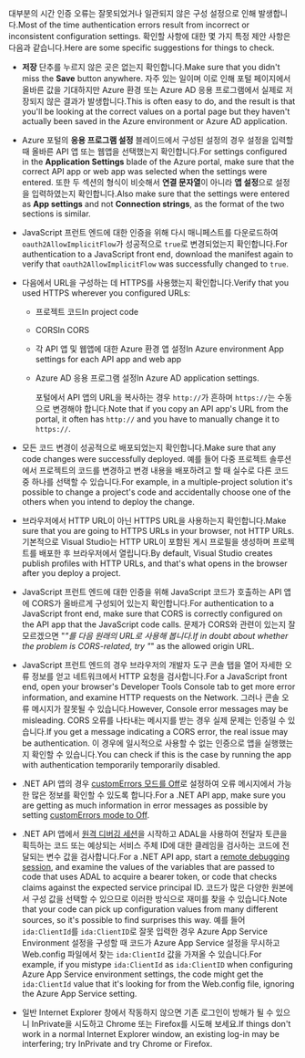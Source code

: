 <span data-ttu-id="b903f-101">대부분의 시간 인증 오류는 잘못되었거나 일관되지 않은 구성 설정으로 인해 발생합니다.</span><span class="sxs-lookup"><span data-stu-id="b903f-101">Most of the time authentication errors result from incorrect or inconsistent configuration settings.</span></span> <span data-ttu-id="b903f-102">확인할 사항에 대한 몇 가지 특정 제안 사항은 다음과 같습니다.</span><span class="sxs-lookup"><span data-stu-id="b903f-102">Here are some specific suggestions for things to check.</span></span>

* <span data-ttu-id="b903f-103">**저장** 단추를 누르지 않은 곳은 없는지 확인합니다.</span><span class="sxs-lookup"><span data-stu-id="b903f-103">Make sure that you didn't miss the **Save** button anywhere.</span></span> <span data-ttu-id="b903f-104">자주 있는 일이며 이로 인해 포털 페이지에서 올바른 값을 기대하지만 Azure 환경 또는 Azure AD 응용 프로그램에서 실제로 저장되지 않은 결과가 발생합니다.</span><span class="sxs-lookup"><span data-stu-id="b903f-104">This is often easy to do, and the result is that you'll be looking at the correct values on a portal page but they haven't actually been saved in the Azure environment or Azure AD application.</span></span>
* <span data-ttu-id="b903f-105">Azure 포털의 **응용 프로그램 설정** 블레이드에서 구성된 설정의 경우 설정을 입력할 때 올바른 API 앱 또는 웹앱을 선택했는지 확인합니다.</span><span class="sxs-lookup"><span data-stu-id="b903f-105">For settings configured in the **Application Settings** blade of the Azure portal, make sure that the correct API app or web app was selected when the settings were entered.</span></span>  <span data-ttu-id="b903f-106">또한 두 섹션의 형식이 비슷해서 **연결 문자열**이 아니라 **앱 설정**으로 설정을 입력하였는지 확인합니다.</span><span class="sxs-lookup"><span data-stu-id="b903f-106">Also make sure that the settings were entered as **App settings** and not **Connection strings**, as the format of the two sections is similar.</span></span>
* <span data-ttu-id="b903f-107">JavaScript 프런트 엔드에 대한 인증을 위해 다시 매니페스트를 다운로드하여 `oauth2AllowImplicitFlow`가 성공적으로 `true`로 변경되었는지 확인합니다.</span><span class="sxs-lookup"><span data-stu-id="b903f-107">For authentication to a JavaScript front end, download the manifest again to verify that `oauth2AllowImplicitFlow` was successfully changed to `true`.</span></span>
* <span data-ttu-id="b903f-108">다음에서 URL을 구성하는 데 HTTPS를 사용했는지 확인합니다.</span><span class="sxs-lookup"><span data-stu-id="b903f-108">Verify that you used HTTPS wherever you configured URLs:</span></span>
  
  * <span data-ttu-id="b903f-109">프로젝트 코드</span><span class="sxs-lookup"><span data-stu-id="b903f-109">In project code</span></span>
  * <span data-ttu-id="b903f-110">CORS</span><span class="sxs-lookup"><span data-stu-id="b903f-110">In CORS</span></span>
  * <span data-ttu-id="b903f-111">각 API 앱 및 웹앱에 대한 Azure 환경 앱 설정</span><span class="sxs-lookup"><span data-stu-id="b903f-111">In Azure environment App settings for each API app and web app</span></span>
  * <span data-ttu-id="b903f-112">Azure AD 응용 프로그램 설정</span><span class="sxs-lookup"><span data-stu-id="b903f-112">In Azure AD application settings.</span></span>
    
    <span data-ttu-id="b903f-113">포털에서 API 앱의 URL을 복사하는 경우 `http://`가 흔하며 `https://`는 수동으로 변경해야 합니다.</span><span class="sxs-lookup"><span data-stu-id="b903f-113">Note that if you copy an API app's URL from the portal, it often has `http://` and you have to manually change it to `https://`.</span></span>
* <span data-ttu-id="b903f-114">모든 코드 변경이 성공적으로 배포되었는지 확인합니다.</span><span class="sxs-lookup"><span data-stu-id="b903f-114">Make sure that any code changes were successfully deployed.</span></span> <span data-ttu-id="b903f-115">예를 들어 다중 프로젝트 솔루션에서 프로젝트의 코드를 변경하고 변경 내용을 배포하려고 할 때 실수로 다른 코드 중 하나를 선택할 수 있습니다.</span><span class="sxs-lookup"><span data-stu-id="b903f-115">For example, in a multiple-project solution it's possible to change a project's code and accidentally choose one of the others when you intend to deploy the change.</span></span>
* <span data-ttu-id="b903f-116">브라우저에서 HTTP URL이 아닌 HTTPS URL을 사용하는지 확인합니다.</span><span class="sxs-lookup"><span data-stu-id="b903f-116">Make sure that you are going to HTTPS URLs in your browser, not HTTP URLs.</span></span> <span data-ttu-id="b903f-117">기본적으로 Visual Studio는 HTTP URL이 포함된 게시 프로필을 생성하며 프로젝트를 배포한 후 브라우저에서 열립니다.</span><span class="sxs-lookup"><span data-stu-id="b903f-117">By default, Visual Studio creates publish profiles with HTTP URLs, and that's what opens in the browser after you deploy a project.</span></span>
* <span data-ttu-id="b903f-118">JavaScript 프런트 엔드에 대한 인증을 위해 JavaScript 코드가 호출하는 API 앱에 CORS가 올바르게 구성되어 있는지 확인합니다.</span><span class="sxs-lookup"><span data-stu-id="b903f-118">For authentication to a JavaScript front end, make sure that CORS is correctly configured on the API app that the JavaScript code calls.</span></span> <span data-ttu-id="b903f-119">문제가 CORS와 관련이 있는지 잘 모르겠으면 "*"를 다음 원래의 URL로 사용해 봅니다.</span><span class="sxs-lookup"><span data-stu-id="b903f-119">If in doubt about whether the problem is CORS-related, try "*" as the allowed origin URL.</span></span> 
* <span data-ttu-id="b903f-120">JavaScript 프런트 엔드의 경우 브라우저의 개발자 도구 콘솔 탭을 열어 자세한 오류 정보를 얻고 네트워크에서 HTTP 요청을 검사합니다.</span><span class="sxs-lookup"><span data-stu-id="b903f-120">For a JavaScript front end, open your browser's Developer Tools Console tab to get more error information, and examine HTTP requests on the Network.</span></span> <span data-ttu-id="b903f-121">그러나 콘솔 오류 메시지가 잘못될 수 있습니다.</span><span class="sxs-lookup"><span data-stu-id="b903f-121">However, Console error messages may be misleading.</span></span> <span data-ttu-id="b903f-122">CORS 오류를 나타내는 메시지를 받는 경우 실제 문제는 인증일 수 있습니다.</span><span class="sxs-lookup"><span data-stu-id="b903f-122">If you get a message indicating a CORS error, the real issue may be authentication.</span></span> <span data-ttu-id="b903f-123">이 경우에 일시적으로 사용할 수 없는 인증으로 앱을 실행했는지 확인할 수 있습니다.</span><span class="sxs-lookup"><span data-stu-id="b903f-123">You can check if this is the case by running the app with authentication temporarily temporarily disabled.</span></span>
* <span data-ttu-id="b903f-124">.NET API 앱의 경우 [customErrors 모드를 Off](../articles/app-service-web/web-sites-dotnet-troubleshoot-visual-studio.md#remoteview)로 설정하여 오류 메시지에서 가능한 많은 정보를 확인할 수 있도록 합니다.</span><span class="sxs-lookup"><span data-stu-id="b903f-124">For a .NET API app, make sure you are getting as much information in error messages as possible by setting [customErrors mode to Off](../articles/app-service-web/web-sites-dotnet-troubleshoot-visual-studio.md#remoteview).</span></span>
* <span data-ttu-id="b903f-125">.NET API 앱에서 [원격 디버깅 세션](../articles/app-service-web/web-sites-dotnet-troubleshoot-visual-studio.md#remotedebug)을 시작하고 ADAL을 사용하여 전달자 토큰을 획득하는 코드 또는 예상되는 서비스 주체 ID에 대한 클레임을 검사하는 코드에 전달되는 변수 값을 검사합니다.</span><span class="sxs-lookup"><span data-stu-id="b903f-125">For a .NET API app, start a [remote debugging session](../articles/app-service-web/web-sites-dotnet-troubleshoot-visual-studio.md#remotedebug), and examine the values of the variables that are passed to code that uses ADAL to acquire a bearer token, or code that checks claims against the expected service principal ID.</span></span> <span data-ttu-id="b903f-126">코드가 많은 다양한 원본에서 구성 값을 선택할 수 있으므로 이러한 방식으로 재미를 찾을 수 있습니다.</span><span class="sxs-lookup"><span data-stu-id="b903f-126">Note that your code can pick up configuration values from many different sources, so it's possible to find surprises this way.</span></span> <span data-ttu-id="b903f-127">예를 들어 `ida:ClientId`를 `ida:ClientID`로 잘못 입력한 경우 Azure App Service Environment 설정을 구성할 때 코드가 Azure App Service 설정을 무시하고 Web.config 파일에서 찾는 `ida:ClientId` 값을 가져올 수 있습니다.</span><span class="sxs-lookup"><span data-stu-id="b903f-127">For example, if you mistype `ida:ClientId` as `ida:ClientID` when configuring Azure App Service environment settings, the code might get the `ida:ClientId` value that it's looking for from the Web.config file, ignoring the Azure App Service setting.</span></span> 
* <span data-ttu-id="b903f-128">일반 Internet Explorer 창에서 작동하지 않으면 기존 로그인이 방해가 될 수 있으니 InPrivate을 시도하고 Chrome 또는 Firefox를 시도해 보세요.</span><span class="sxs-lookup"><span data-stu-id="b903f-128">If things don't work in a normal Internet Explorer window, an existing log-in may be interfering; try InPrivate and try Chrome or Firefox.</span></span>

